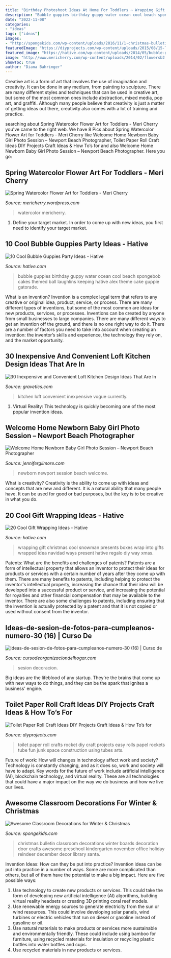 ```yaml
---
title: "Birthday Photoshoot Ideas At Home For Toddlers ~ Wrapping Gift Christmas Cool Snowman Presents Boxes Wrap Into Gifts Wrapped Idea Navidad Ways Present Hative Regalo Diy Way Xmas"
description: "Bubble guppies birthday guppy water ocean cool beach spongebob cakes themed ball laughlins keeping hative alex theme cake guppie gatorade"
date: "2022-11-08"
categories:
- "ideas"
tags: ["ideas"]
images:
- "http://spongekids.com/wp-content/uploads/2016/11/1-christmas-bulletin-board-ideas-thumb.jpg"
featuredImage: "https://diyprojects.com/wp-content/uploads/2015/08/15-Toilet-Paper-Roll-Crafts-For-Kids-Toilet-Paper-Rocket.jpg"
featured_image: "https://hative.com/wp-content/uploads/2014/05/bubble-guppies-party/4-bubble-guppies-ocean-water.jpg"
image: "http://www.mericherry.com/wp-content/uploads/2014/02/flowersb2.jpg"
ShowToc: true
author: "Diana Bahringer"
---
```



Creative art is a form of art that involves the use of imagination and creativity. It can be done in any medium, from painting to sculpture. There are many different styles and techniques that can be used in creative art, but some of the most common ones include abstraction, mixed media, pop art, and graffiti. Although many people believe that creativity is just a matter of getting ideas out there, creativity also comes with a lot of training and practice.

	

		
searching about Spring Watercolor Flower Art for Toddlers - Meri Cherry you've came to the right web. We have 8 Pics about Spring Watercolor Flower Art for Toddlers - Meri Cherry like Welcome Home Newborn Baby Girl Photo Session – Newport Beach Photographer, Toilet Paper Roll Craft Ideas DIY Projects Craft Ideas &amp; How To’s for and also Welcome Home Newborn Baby Girl Photo Session – Newport Beach Photographer. Here you go:
		
    
## Spring Watercolor Flower Art For Toddlers - Meri Cherry

<img loading=lazy src="http://www.mericherry.com/wp-content/uploads/2014/02/flowersb2.jpg" onerror="this.onerror=null;this.src='https://tse3.mm.bing.net/th?id=OIP.yd5mBy1HuOXJZ2CMbQZjuwHaKd&amp;pid=15.1';" alt="Spring Watercolor Flower Art for Toddlers - Meri Cherry">

_Source: mericherry.wordpress.com_

>watercolor mericherry. 

	

1. Define your target market. In order to come up with new ideas, you first need to identify your target market.

    
## 10 Cool Bubble Guppies Party Ideas - Hative

<img loading=lazy src="https://hative.com/wp-content/uploads/2014/05/bubble-guppies-party/4-bubble-guppies-ocean-water.jpg" onerror="this.onerror=null;this.src='https://tse2.mm.bing.net/th?id=OIP.7N84zZZ28s8BLnlKItVcwQHaLG&amp;pid=15.1';" alt="10 Cool Bubble Guppies Party Ideas - Hative">

_Source: hative.com_

>bubble guppies birthday guppy water ocean cool beach spongebob cakes themed ball laughlins keeping hative alex theme cake guppie gatorade. 

	

What is an invention?
Invention is a complex legal term that refers to any creative or original idea, product, service, or process. There are many different types of inventions, but some of the most common are ideas for new products, services, or processes. Inventions can be created by anyone from small businesses to large companies. There are many different ways to get an invention off the ground, and there is no one right way to do it. There are a number of factors you need to take into account when creating an invention: the inventor’s skills and experience, the technology they rely on, and the market opportunity.

    
## 30 Inexpensive And Convenient Loft Kitchen Design Ideas That Are In

<img loading=lazy src="https://www.gravetics.com/wp-content/uploads/2017/09/Beautiful-Kitchen-Design-For-Loft-Apartment.jpg" onerror="this.onerror=null;this.src='https://tse2.mm.bing.net/th?id=OIP.gxOO6JDykgZN3kHHYR0jfgAAAA&amp;pid=15.1';" alt="30 Inexpensive and Convenient Loft Kitchen Design Ideas That Are In">

_Source: gravetics.com_

>kitchen loft convenient inexpensive vogue currently. 

	

1. Virtual Reality: This technology is quickly becoming one of the most popular invention ideas.

    
## Welcome Home Newborn Baby Girl Photo Session – Newport Beach Photographer

<img loading=lazy src="https://jennifergilmore.com/blog/wp-content/uploads/2014/07/blog_gilmore_studios_photo_orange_county_newport_beach_family_portrait_newborn_baby_girl_crib_house_decor_baby_room_nursery_house_session_love_cute_2.jpg" onerror="this.onerror=null;this.src='https://tse3.mm.bing.net/th?id=OIP.zKKUED7CsU1Vf-_cmFtcIwHaFS&amp;pid=15.1';" alt="Welcome Home Newborn Baby Girl Photo Session – Newport Beach Photographer">

_Source: jennifergilmore.com_

>newborn newport session beach welcome. 

	

What is creativity?
Creativity is the ability to come up with ideas and concepts that are new and different. It is a natural ability that many people have. It can be used for good or bad purposes, but the key is to be creative in what you do.

    
## 20 Cool Gift Wrapping Ideas - Hative

<img loading=lazy src="http://hative.com/wp-content/uploads/2014/10/gift-wrapping-ideas/7-cool-gift-wrapping-ideas.jpg" onerror="this.onerror=null;this.src='https://tse4.mm.bing.net/th?id=OIP.FCGR5qcVwaA-UGUQzGBzGgHaM2&amp;pid=15.1';" alt="20 Cool Gift Wrapping Ideas - Hative">

_Source: hative.com_

>wrapping gift christmas cool snowman presents boxes wrap into gifts wrapped idea navidad ways present hative regalo diy way xmas. 

	

Patents: What are the benefits and challenges of patents?
Patents are a form of intellectual property that allows an inventor to protect their ideas for products or services with a certain number of years after they come up with them. There are many benefits to patents, including helping to protect the inventor's intellectual property, increasing the chance that their idea will be developed into a successful product or service, and increasing the potential for royalties and other financial compensation that may be available to the inventor. There are also some challenges to patents, including ensuring that the invention is actually protected by a patent and that it is not copied or used without consent from the inventor.

    
## Ideas-de-sesion-de-fotos-para-cumpleanos-numero-30 (16) | Curso De

<img loading=lazy src="https://cursodeorganizaciondelhogar.com/wp-content/uploads/2017/09/ideas-de-sesion-de-fotos-para-cumpleanos-numero-30-16.jpg" onerror="this.onerror=null;this.src='https://tse4.mm.bing.net/th?id=OIP.HlItumAWduQnVvKNXWcsQAHaKc&amp;pid=15.1';" alt="ideas-de-sesion-de-fotos-para-cumpleanos-numero-30 (16) | Curso de">

_Source: cursodeorganizaciondelhogar.com_

>sesion decoracion. 

	

Big ideas are the lifeblood of any startup. They're the brains that come up with new ways to do things, and they can be the spark that ignites a business' engine.

    
## Toilet Paper Roll Craft Ideas DIY Projects Craft Ideas &amp; How To’s For

<img loading=lazy src="https://diyprojects.com/wp-content/uploads/2015/08/15-Toilet-Paper-Roll-Crafts-For-Kids-Toilet-Paper-Rocket.jpg" onerror="this.onerror=null;this.src='https://tse4.mm.bing.net/th?id=OIP.KJUcuxYJyvBbM_P514ux3gHaLy&amp;pid=15.1';" alt="Toilet Paper Roll Craft Ideas DIY Projects Craft Ideas &amp; How To’s for">

_Source: diyprojects.com_

>toilet paper roll crafts rocket diy craft projects easy rolls papel rockets tube fun junk space construction using tubes arts. 

	

Future of work: How will changes in technology affect work and society?
Technology is constantly changing, and as it does so, work and society will have to adapt. Key words for the future of work include artificial intelligence (AI), blockchain technology, and virtual reality. These are all technologies that could have a major impact on the way we do business and how we live our lives.

    
## Awesome Classroom Decorations For Winter &amp; Christmas

<img loading=lazy src="http://spongekids.com/wp-content/uploads/2016/11/1-christmas-bulletin-board-ideas-thumb.jpg" onerror="this.onerror=null;this.src='https://tse4.mm.bing.net/th?id=OIP.1HnqEbdO0079Kp5W_cLmEQHaHa&amp;pid=15.1';" alt="Awesome Classroom Decorations for Winter &amp; Christmas">

_Source: spongekids.com_

>christmas bulletin classroom decorations winter boards decoration door crafts awesome preschool kindergarten november office holiday reindeer december decor library santa. 

	

Invention Ideas: How can they be put into practice?
Invention ideas can be put into practice in a number of ways. Some are more complicated than others, but all of them have the potential to make a big impact. Here are five possible ways: 
1. Use technology to create new products or services. This could take the form of developing new artificial intelligence (AI) algorithms, building virtual reality headsets or creating 3D printing coral reef models.
2. Use renewable energy sources to generate electricity from the sun or wind resources. This could involve developing solar panels, wind turbines or electric vehicles that run on diesel or gasoline instead of gasoline or oil. 
3. Use natural materials to make products or services more sustainable and environmentally friendly. These could include using bamboo for furniture, using recycled materials for insulation or recycling plastic bottles into water bottles and cups. 
4. Use recycled materials in new products or services.

